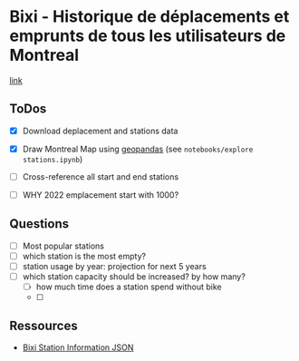 # Bixi - Historique de déplacements et emprunts de tous les utilisateurs de Montreal

[link](https://bixi.com/fr/donnees-ouvertes)

## ToDos

- [X] Download deplacement and stations data
- [X] Draw Montreal Map using [geopandas](https://towardsdatascience.com/geopandas-101-plot-any-data-with-a-latitude-and-longitude-on-a-map-98e01944b972) (see `notebooks/explore stations.ipynb`)
- [ ] Cross-reference all start and end stations


- [ ] WHY 2022 emplacement start with 1000?


## Questions

- [ ] Most popular stations
- [ ] which station is the most empty?
- [ ] station usage by year: projection for next 5 years
- [ ] which station capacity should be increased? by how many?
    - [ ] how much time does a station spend without bike
    - [ ] 


## Ressources

- [Bixi Station Information JSON](https://gbfs.velobixi.com/gbfs/en/station_information.json)


